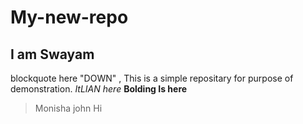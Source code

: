 # My-new-repo
## I am Swayam
blockquote here "DOWN"  ,
This is a simple repositary for purpose of demonstration.
*ItLIAN  here*
**Bolding Is here**
>Monisha john Hi
